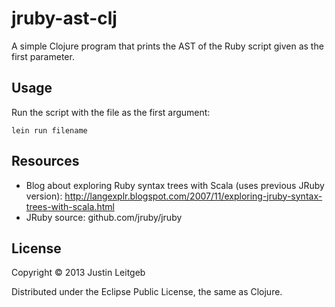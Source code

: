 # jruby-ast-clj

A simple Clojure program that prints the AST of the Ruby script given as the first parameter.

## Usage

Run the script with the file as the first argument:

    lein run filename

## Resources

  * Blog about exploring Ruby syntax trees with Scala (uses previous JRuby version):
    http://langexplr.blogspot.com/2007/11/exploring-jruby-syntax-trees-with-scala.html
  * JRuby source: github.com/jruby/jruby

## License

Copyright © 2013 Justin Leitgeb

Distributed under the Eclipse Public License, the same as Clojure.

